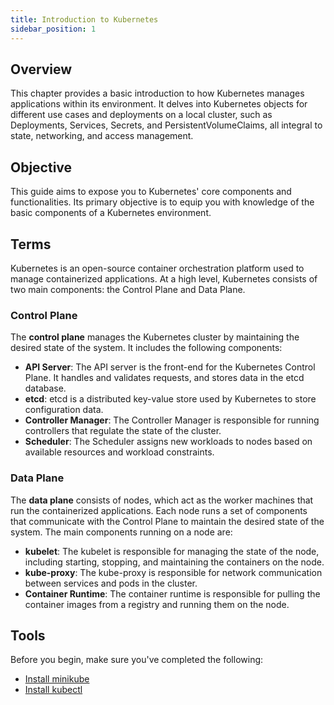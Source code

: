 ```yaml
---
title: Introduction to Kubernetes
sidebar_position: 1
---
```

## Overview
This chapter provides a basic introduction to how Kubernetes manages applications within its environment. It delves into Kubernetes objects for different use cases and deployments on a local cluster, such as Deployments, Services, Secrets, and PersistentVolumeClaims, all integral to state, networking, and access management. 

## Objective
This guide aims to expose you to Kubernetes' core components and functionalities. Its primary objective is to equip you with knowledge of the basic components of a Kubernetes environment.

## Terms
Kubernetes is an open-source container orchestration platform used to manage containerized applications. At a high level, Kubernetes consists of two main components: the Control Plane and Data Plane.

### Control Plane
The **control plane** manages the Kubernetes cluster by maintaining the desired state of the system. It includes the following components:

- **API Server**: The API server is the front-end for the Kubernetes Control Plane. It handles and validates requests, and stores data in the etcd database.
- **etcd**: etcd is a distributed key-value store used by Kubernetes to store configuration data.
- **Controller Manager**: The Controller Manager is responsible for running controllers that regulate the state of the cluster.
- **Scheduler**: The Scheduler assigns new workloads to nodes based on available resources and workload constraints.

### Data Plane
The **data plane** consists of nodes, which act as the worker machines that run the containerized applications. Each node runs a set of components that communicate with the Control Plane to maintain the desired state of the system. The main components running on a node are:

- **kubelet**: The kubelet is responsible for managing the state of the node, including starting, stopping, and maintaining the containers on the node.
- **kube-proxy**: The kube-proxy is responsible for network communication between services and pods in the cluster.
- **Container Runtime**: The container runtime is responsible for pulling the container images from a registry and running them on the node.

## Tools
Before you begin, make sure you've completed the following:

* [Install minikube](https://minikube.sigs.k8s.io/docs/start/)
* [Install kubectl](https://kubernetes.io/docs/tasks/tools/#kubectl)
